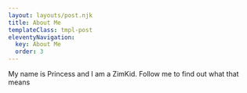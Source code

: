```yaml
---
layout: layouts/post.njk
title: About Me
templateClass: tmpl-post
eleventyNavigation:
  key: About Me
  order: 3
---
```


My name is Princess and I am a ZimKid. Follow me to find out what that means
